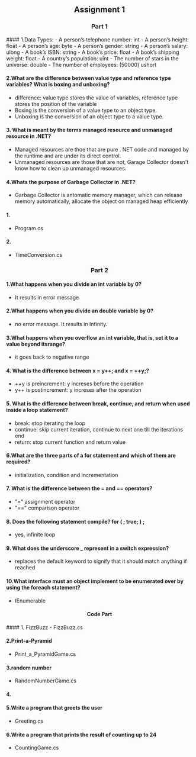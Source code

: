 <h2 align="center"> Assignment 1</h2>


<h3 align="center"> Part 1</h3>
#### 1.Data Types:
  - A person’s telephone number: int
  - A person’s height: float
  - A person’s age: byte
  - A person’s gender: string
  - A person’s salary: ulong
  - A book’s ISBN: string
  - A book’s price: float
  - A book’s shipping weight: float
  - A country’s population: uint
  - The number of stars in the universe: double
  - The number of employees: (50000) ushort

#### 2.What are the difference between value type and reference type variables? What is boxing and unboxing?
  - difference: value type stores the value of variables, reference type stores the position of the variable
  - Boxing is the conversion of a value type to an object type.
  - Unboxing is the conversion of an object type to a value type.


#### 3. What is meant by the terms managed resource and unmanaged resource in .NET?
  - Managed resources are thoe that are pure . NET code and managed by the runtime and are under its direct control.
  - Unmanaged resources are those that are not, Garage Collector doesn't know how to clean up unmanaged resources.

#### 4.Whats the purpose of Garbage Collector in .NET?
  - Garbage Collector is antomatic memory manager, which can release memory automatically, allocate the object on managed heap efficiently

#### 1. 
  - Program.cs
#### 2. 
  - TimeConversion.cs



<h3 align="center"> Part 2</h3>


#### 1.What happens when you divide an int variable by 0?
  - It results in error message

#### 2.What happens when you divide an double variable by 0?
  - no error message. It results in Infinity.

 
#### 3.What happens when you overflow an int variable, that is, set it to a value beyond itsrange?
  - it goes back to negative range
  
#### 4. What is the difference between x = y++; and x = ++y;?
  - ++y is preincrement: y increses before the operation
  - y++ is postincrement: y increses after the operation
 
#### 5. What is the difference between break, continue, and return when used inside a loop statement?
  - break: stop iterating the loop
  - continue: skip current iteration, continue to next one till the iterations end
  - return: stop current function and return value
  
#### 6.What are the three parts of a for statement and which of them are required?
  - initialization, condition and incrementation
  
#### 7. What is the difference between the = and == operators?
   - "=" assignment operator
   - "==" comparison operator
 
#### 8. Does the following statement compile? for ( ; true; ) ;
  - yes, infinite loop
 
#### 9. What does the underscore _ represent in a switch expression?
  - replaces the default keyword to signify that it should match anything if reached
  
#### 10.What interface must an object implement to be enumerated over by using the foreach statement?
  - IEnumerable


<h4 align="center">Code Part </h4>
#### 1. FizzBuzz
  - FizzBuzz.cs

#### 2.Print-a-Pyramid
  - Print_a_PyramidGame.cs
  
#### 3.random number
  - RandomNumberGame.cs


#### 4.

#### 5.Write a program that greets the user
  - Greeting.cs

#### 6.Write a program that prints the result of counting up to 24
  - CountingGame.cs


